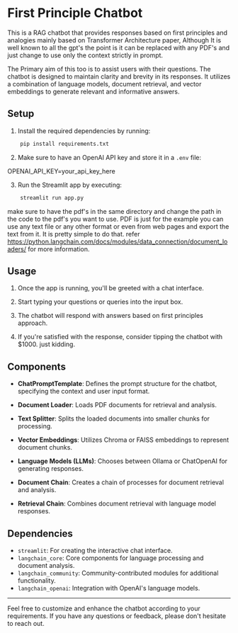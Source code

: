# First Principle Chatbot

This is a RAG chatbot that provides responses based on first principles and analogies mainly based on Transformer Architecture paper, Although It is well known to all the gpt's the point is it can be replaced with any PDF's and just change to use only the context strictly in prompt.  

The Primary aim of this too is to assist users with their questions. The chatbot is designed to maintain clarity and brevity in its responses. It utilizes a combination of language models, document retrieval, and vector embeddings to generate relevant and informative answers.

## Setup

1. Install the required dependencies by running:

```bash
    pip install requirements.txt
```


2. Make sure to have an OpenAI API key and store it in a `.env` file:

OPENAI_API_KEY=your_api_key_here


3. Run the Streamlit app by executing:

```bash
    streamlit run app.py
```

make sure to have the pdf's in the same directory and change the path in the code to the pdf's you want to use. PDF is just for the example you can use any text file or any other format or even from web pages and export the text from it. It is pretty simple to do that. refer https://python.langchain.com/docs/modules/data_connection/document_loaders/ for more information.

## Usage

1. Once the app is running, you'll be greeted with a chat interface.

2. Start typing your questions or queries into the input box.

3. The chatbot will respond with answers based on first principles approach.

4. If you're satisfied with the response, consider tipping the chatbot with $1000. just kidding.

## Components

- **ChatPromptTemplate**: Defines the prompt structure for the chatbot, specifying the context and user input format.

- **Document Loader**: Loads PDF documents for retrieval and analysis.

- **Text Splitter**: Splits the loaded documents into smaller chunks for processing.

- **Vector Embeddings**: Utilizes Chroma or FAISS embeddings to represent document chunks.

- **Language Models (LLMs)**: Chooses between Ollama or ChatOpenAI for generating responses.

- **Document Chain**: Creates a chain of processes for document retrieval and analysis.

- **Retrieval Chain**: Combines document retrieval with language model responses.

## Dependencies

- `streamlit`: For creating the interactive chat interface.
- `langchain_core`: Core components for language processing and document analysis.
- `langchain_community`: Community-contributed modules for additional functionality.
- `langchain_openai`: Integration with OpenAI's language models.

---

Feel free to customize and enhance the chatbot according to your requirements. If you have any questions or feedback, please don't hesitate to reach out. 